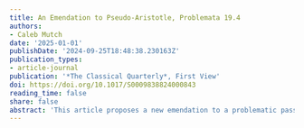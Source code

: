 ```yaml
---
title: An Emendation to Pseudo-Aristotle, Problemata 19.4
authors:
- Caleb Mutch
date: '2025-01-01'
publishDate: '2024-09-25T18:48:38.230163Z'
publication_types:
- article-journal
publication: '*The Classical Quarterly*, First View'
doi: https://doi.org/10.1017/S0009838824000843
reading_time: false
share: false
abstract: 'This article proposes a new emendation to a problematic passage from the pseudo-Aristotelian _Problemata_, section XIX. It surveys prior editors’ strategies for emending the passage and explains why the new proposal is preferable. This emendation also is supported by the Latin manuscript tradition, as a concluding discussion of Bartholomew of Messina’s Latin translation reveals.'
---
```

